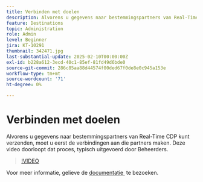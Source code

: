 ```yaml
---
title: Verbinden met doelen
description: Alvorens u gegevens naar bestemmingspartners van Real-Time CDP kunt verzenden, moet u de verbindingen aan die partners vormen. Leer hoe in deze video.
feature: Destinations
topic: Administration
role: Admin
level: Beginner
jira: KT-10291
thumbnail: 342471.jpg
last-substantial-update: 2025-02-10T00:00:00Z
exl-id: b228a612-3ecd-40c1-85ef-81fd49d6bde0
source-git-commit: 286c85aa88d44574f00ded67f0de8e0c945a153e
workflow-type: tm+mt
source-wordcount: '71'
ht-degree: 0%

---
```


# Verbinden met doelen

Alvorens u gegevens naar bestemmingspartners van Real-Time CDP kunt verzenden, moet u eerst de verbindingen aan die partners maken. Deze video doorloopt dat proces, typisch uitgevoerd door Beheerders.

>[!VIDEO](https://video.tv.adobe.com/v/3444273/?learn=on&enablevpops&captions=dut)

Voor meer informatie, gelieve de [&#x200B; documentatie &#x200B;](https://experienceleague.adobe.com/nl/docs/experience-platform/destinations/ui/connect-destination) te bezoeken.
